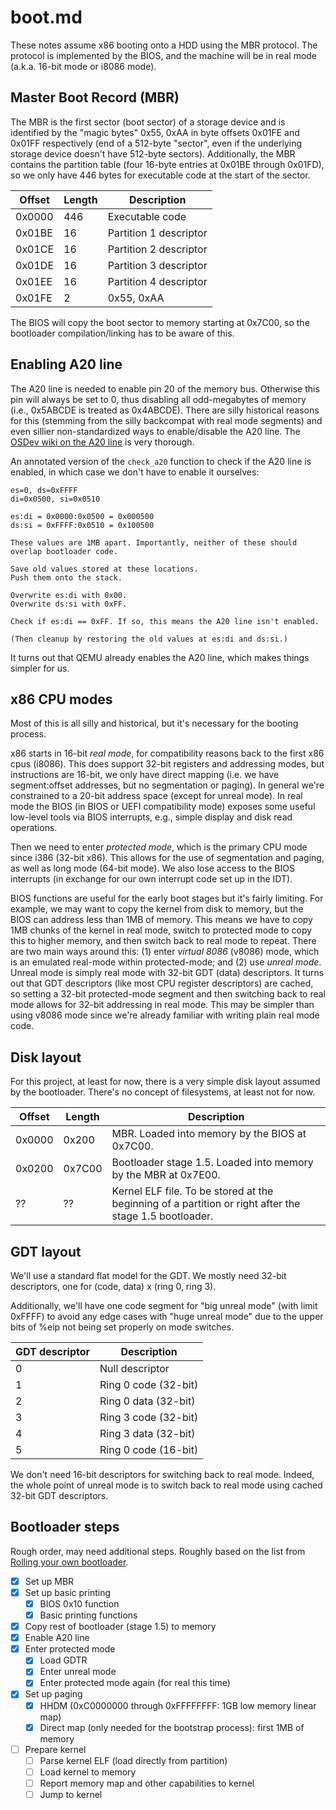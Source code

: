 # boot.md

These notes assume x86 booting onto a HDD using the MBR protocol. The
protocol is implemented by the BIOS, and the machine will be in real
mode (a.k.a. 16-bit mode or i8086 mode).

## Master Boot Record (MBR)
The MBR is the first sector (boot sector) of a storage device and is
identified by the "magic bytes" 0x55, 0xAA in byte offsets 0x01FE and
0x01FF respectively (end of a 512-byte "sector", even if the
underlying storage device doesn't have 512-byte
sectors). Additionally, the MBR contains the partition table (four
16-byte entries at 0x01BE through 0x01FD), so we only have 446 bytes
for executable code at the start of the sector.

| Offset | Length | Description |
| --- | --- | --- |
| 0x0000 | 446 | Executable code |
| 0x01BE | 16 | Partition 1 descriptor |
| 0x01CE | 16 | Partition 2 descriptor |
| 0x01DE | 16 | Partition 3 descriptor |
| 0x01EE | 16 | Partition 4 descriptor |
| 0x01FE | 2 | 0x55, 0xAA |

The BIOS will copy the boot sector to memory starting at 0x7C00, so
the bootloader compilation/linking has to be aware of this.

## Enabling A20 line
The A20 line is needed to enable pin 20 of the memory bus. Otherwise
this pin will always be set to 0, thus disabling all odd-megabytes of
memory (i.e., 0x5ABCDE is treated as 0x4ABCDE). There are silly
historical reasons for this (stemming from the silly backcompat with
real mode segments) and even sillier non-standardized ways to
enable/disable the A20 line. The [OSDev wiki on the A20
line](https://wiki.osdev.org/A20_Line) is very thorough.

An annotated version of the `check_a20` function to check if the A20
line is enabled, in which case we don't have to enable it ourselves:

```
es=0, ds=0xFFFF
di=0x0500, si=0x0510

es:di = 0x0000:0x0500 = 0x000500
ds:si = 0xFFFF:0x0510 = 0x100500

These values are 1MB apart. Importantly, neither of these should
overlap bootloader code.

Save old values stored at these locations.
Push them onto the stack.

Overwrite es:di with 0x00.
Overwrite ds:si with 0xFF.

Check if es:di == 0xFF. If so, this means the A20 line isn't enabled.

(Then cleanup by restoring the old values at es:di and ds:si.)
```

It turns out that QEMU already enables the A20 line, which makes
things simpler for us.

## x86 CPU modes
Most of this is all silly and historical, but it's necessary for the
booting process.

x86 starts in 16-bit *real mode*, for compatibility reasons back to
the first x86 cpus (i8086). This does support 32-bit registers and
addressing modes, but instructions are 16-bit, we only have direct
mapping (i.e. we have segment:offset addresses, but no segmentation or
paging). In general we're constrained to a 20-bit address space
(except for unreal mode). In real mode the BIOS (in BIOS or UEFI
compatibility mode) exposes some useful low-level tools via BIOS
interrupts, e.g., simple display and disk read operations.

Then we need to enter *protected mode*, which is the primary CPU mode
since i386 (32-bit x86). This allows for the use of segmentation and
paging, as well as long mode (64-bit mode). We also lose access to the
BIOS interrupts (in exchange for our own interrupt code set up in the
IDT).

BIOS functions are useful for the early boot stages but it's fairly
limiting. For example, we may want to copy the kernel from disk to
memory, but the BIOS can address less than 1MB of memory. This means
we have to copy 1MB chunks of the kernel in real mode, switch to
protected mode to copy this to higher memory, and then switch back to
real mode to repeat. There are two main ways around this: (1) enter
*virtual 8086* (v8086) mode, which is an emulated real-mode within
protected-mode; and (2) use *unreal mode*. Unreal mode is simply real
mode with 32-bit GDT (data) descriptors. It turns out that GDT
descriptors (like most CPU register descriptors) are cached, so
setting a 32-bit protected-mode segment and then switching back to
real mode allows for 32-bit addressing in real mode. This may be
simpler than using v8086 mode since we're already familiar with
writing plain real mode code.

## Disk layout
For this project, at least for now, there is a very simple disk layout
assumed by the bootloader. There's no concept of filesystems, at least
not for now.

| Offset | Length | Description |
| --- | --- | --- |
| 0x0000 | 0x200 | MBR. Loaded into memory by the BIOS at 0x7C00. |
| 0x0200 | 0x7C00 | Bootloader stage 1.5. Loaded into memory by the MBR at 0x7E00. |
| ?? | ?? | Kernel ELF file. To be stored at the beginning of a partition or right after the stage 1.5 bootloader. |

## GDT layout
We'll use a standard flat model for the GDT. We mostly need 32-bit
descriptors, one for (code, data) x (ring 0, ring 3).

Additionally, we'll have one code segment for "big unreal mode" (with
limit 0xFFFF) to avoid any edge cases with "huge unreal mode" due to
the upper bits of %eip not being set properly on mode switches.

| GDT descriptor | Description |
| --- | --- |
| 0 | Null descriptor |
| 1 | Ring 0 code (32-bit) |
| 2 | Ring 0 data (32-bit) |
| 3 | Ring 3 code (32-bit) |
| 4 | Ring 3 data (32-bit) |
| 5 | Ring 0 code (16-bit) |

We don't need 16-bit descriptors for switching back to real
mode. Indeed, the whole point of unreal mode is to switch back to real
mode using cached 32-bit GDT descriptors.

## Bootloader steps
Rough order, may need additional steps. Roughly based on the list from
[Rolling your own
bootloader](https://wiki.osdev.org/Rolling_Your_Own_Bootloader).

- [X] Set up MBR
- [X] Set up basic printing
	- [X] BIOS 0x10 function
	- [X] Basic printing functions
- [X] Copy rest of bootloader (stage 1.5) to memory
- [X] Enable A20 line
- [X] Enter protected mode
	- [X] Load GDTR
	- [X] Enter unreal mode
	- [X] Enter protected mode again (for real this time)
- [X] Set up paging
	- [X] HHDM (0xC0000000 through 0xFFFFFFFF: 1GB low memory linear
          map)
	- [X] Direct map (only needed for the bootstrap process): first
          1MB of memory
- [ ] Prepare kernel
	- [ ] Parse kernel ELF (load directly from partition)
	- [ ] Load kernel to memory
	- [ ] Report memory map and other capabilities to kernel
	- [ ] Jump to kernel
